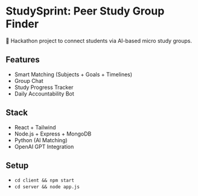# StudySprint: Peer Study Group Finder

🚀 Hackathon project to connect students via AI-based micro study groups.

## Features
- Smart Matching (Subjects + Goals + Timelines)
- Group Chat
- Study Progress Tracker
- Daily Accountability Bot

## Stack
- React + Tailwind
- Node.js + Express + MongoDB
- Python (AI Matching)
- OpenAI GPT Integration

## Setup
- `cd client && npm start`
- `cd server && node app.js`